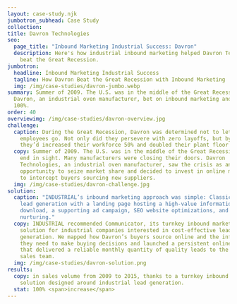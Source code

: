 ```yaml
---
layout: case-study.njk
jumbotron_subhead: Case Study
collection: 
title: Davron Technologies
seo:
  page_title: "Inbound Marketing Industrial Success: Davron"
  description: Here's how industrial inbound marketing helped Davron Technologies
    beat the Great Recession.
jumbotron:
  headline: Inbound Marketing Industrial Success
  tagline: How Davron Beat the Great Recession with Inbound Marketing
  img: /img/case-studies/davron-jumbo.webp
summary: Summer of 2009. The U.S. was in the middle of the Great Recession.
  Davron, an industrial oven manufacturer, bet on inbound marketing and grew
  100%.
order: 40
overviewimg: /img/case-studies/davron-overview.jpg
challenge:
  caption: During the Great Recession, Davron was determined not to let any
    employees go. Not only did they persevere with zero layoffs, but by 2015
    they’d increased their workforce 50% and doubled their plant floor space.
  copy: Summer of 2009. The U.S. was in the middle of the Great Recession with no
    end in sight. Many manufacturers were closing their doors. Davron
    Technologies, an industrial oven manufacturer, saw the crisis as an
    opportunity to seize market share and decided to invest in online marketing
    to intercept buyers sourcing new suppliers.
  img: /img/case-studies/davron-challenge.jpg
solution:
  caption: "INDUSTRIAL’s inbound marketing approach was simple: Classic inbound
    lead generation with a landing page hosting a high-value informational
    download, a supporting ad campaign, SEO website optimizations, and email
    nurturing."
  copy: INDUSTRIAL recommended Communicator, its turnkey inbound marketing
    solution for industrial companies interested in cost-effective lead
    generation. We mapped how Davron’s buyers source online and the information
    they need to make buying decisions and launched a persistent online campaign
    that delivered a reliable monthly quantity of quality leads to the Davron
    sales team.
  img: /img/case-studies/davron-solution.png
results:
  copy: in sales volume from 2009 to 2015, thanks to a turnkey inbound marketing
    solution designed around industrial lead generation.
  stat: 100% <span>increase</span>
---
```

